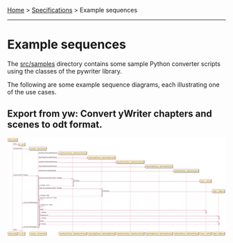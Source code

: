 [Home](../../index) > [Specifications](index) > Example sequences

---

# Example sequences

The [src/samples](https://github.com/peter88213/PyWriter/tree/main/src/sample) directory contains some sample Python converter scripts using the classes of the pywriter library. 

The following are some example sequence diagrams, each illustrating one of the use cases. 

## Export from yw: Convert yWriter chapters and scenes to odt format.

[![click to enlarge sequence diagram](img/sd_export_odt_from_yw.png)](https://peter88213.github.io/PyWriter/spec/img/sd_export_odt_from_yw.png)
